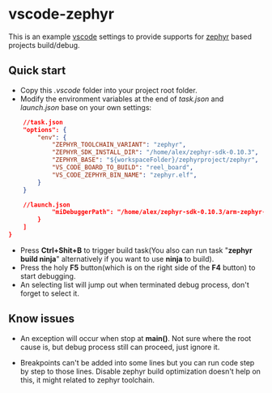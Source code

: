 # vscode-zephyr
This is an example [vscode](https://code.visualstudio.com/) settings to provide supports for [zephyr](https://zephyrproject.org/) based projects build/debug.

<!--more-->

## Quick start

- Copy this *.vscode* folder into your project root folder.
- Modify the environment variables at the end of *task.json* and *launch.json* base on your own settings:
```json
    //task.json
    "options": {
        "env": {
            "ZEPHYR_TOOLCHAIN_VARIANT": "zephyr",
            "ZEPHYR_SDK_INSTALL_DIR": "/home/alex/zephyr-sdk-0.10.3",
            "ZEPHYR_BASE": "${workspaceFolder}/zephyrproject/zephyr",
            "VS_CODE_BOARD_TO_BUILD": "reel_board",
            "VS_CODE_ZEPHYR_BIN_NAME": "zephyr.elf",
        }
    }
```
```json
    //launch.json
            "miDebuggerPath": "/home/alex/zephyr-sdk-0.10.3/arm-zephyr-eabi/bin/arm-zephyr-eabi-gdb"
        }
    ]
}
```
- Press **Ctrl+Shit+B** to trigger build task(You also can run task "**zephyr build ninja**" alternatively if you want to use **ninja** to build).
- Press the holy **F5** button(which is on the right side of the **F4** button) to start debugging.
- An selecting list will jump out when terminated debug process, don't forget to select it.

## Know issues
- An exception will occur when stop at **main()**. Not sure where the root cause is, but debug process still can proceed, just ignore it.

- Breakpoints can't be added into some lines but you can run code step by step to those lines. Disable zephyr build optimization doesn't help on this, it might related to zephyr toolchain.

